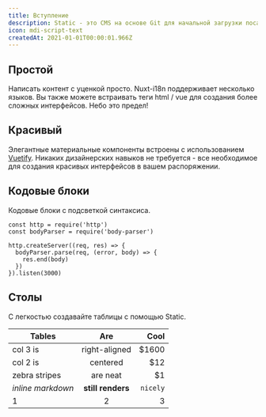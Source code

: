 ```yaml
---
title: Вступление
description: Static - это CMS на основе Git для начальной загрузки посадочных сайтов для проектов с открытым исходным кодом. Используя Vue.js, Nuxt.js и Vuetify, вся тяжелая работа будет сделана за вас - навыки программирования не требуются. Просто сосредоточьтесь на демонстрации своего проекта и всего, что он может предложить.
icon: mdi-script-text
createdAt: 2021-01-01T00:00:01.966Z
---
```


## Простой

Написать контент с уценкой просто. Nuxt-i18n поддерживает несколько языков. Вы также можете встраивать теги html / vue для создания более сложных интерфейсов. Небо это предел!

## Красивый

Элегантные материальные компоненты встроены с использованием [Vuetify](https://vuetifyjs.com). Никаких дизайнерских навыков не требуется - все необходимое для создания красивых интерфейсов в вашем распоряжении.

## Кодовые блоки

Кодовые блоки с подсветкой синтаксиса.

```js[server.js]
const http = require('http')
const bodyParser = require('body-parser')

http.createServer((req, res) => {
  bodyParser.parse(req, (error, body) => {
    res.end(body)
  })
}).listen(3000)
```

## Столы

С легкостью создавайте таблицы с помощью Static.

| Tables        | Are           | Cool  |
| ------------- |:-------------:| -----:|
| col 3 is      | right-aligned | $1600 |
| col 2 is      | centered      |   $12 |
| zebra stripes | are neat      |    $1 |
| *inline markdown* | **still renders** | `nicely` |
1 | 2 | 3